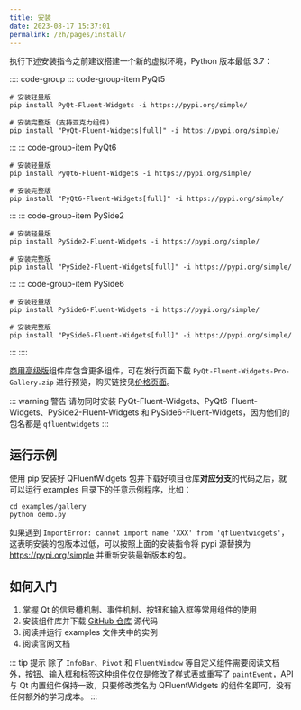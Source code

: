 ```yaml
---
title: 安装
date: 2023-08-17 15:37:01
permalink: /zh/pages/install/
---
```


执行下述安装指令之前建议搭建一个新的虚拟环境，Python 版本最低 3.7：

:::: code-group
::: code-group-item PyQt5
```shell
# 安装轻量版
pip install PyQt-Fluent-Widgets -i https://pypi.org/simple/

# 安装完整版 (支持亚克力组件)
pip install "PyQt-Fluent-Widgets[full]" -i https://pypi.org/simple/
```
:::
::: code-group-item PyQt6
```shell
# 安装轻量版
pip install PyQt6-Fluent-Widgets -i https://pypi.org/simple/

# 安装完整版
pip install "PyQt6-Fluent-Widgets[full]" -i https://pypi.org/simple/
```
:::
::: code-group-item PySide2
```shell
# 安装轻量版
pip install PySide2-Fluent-Widgets -i https://pypi.org/simple/

# 安装完整版
pip install "PySide2-Fluent-Widgets[full]" -i https://pypi.org/simple/
```
:::
::: code-group-item PySide6
```shell
# 安装轻量版
pip install PySide6-Fluent-Widgets -i https://pypi.org/simple/

# 安装完整版
pip install "PySide6-Fluent-Widgets[full]" -i https://pypi.org/simple/
```
:::
::::

[商用高级版](/zh/pages/pro)组件库包含更多组件，可在发行页面下载 `PyQt-Fluent-Widgets-Pro-Gallery.zip` 进行预览，购买链接见[价格页面](/zh/price/)。

::: warning 警告
请勿同时安装 PyQt-Fluent-Widgets、PyQt6-Fluent-Widgets、PySide2-Fluent-Widgets 和 PySide6-Fluent-Widgets，因为他们的包名都是 `qfluentwidgets`
:::

## 运行示例
使用 pip 安装好 QFluentWidgets 包并下载好项目仓库**对应分支**的代码之后，就可以运行 examples 目录下的任意示例程序，比如：
```shell
cd examples/gallery
python demo.py
```

如果遇到 `ImportError: cannot import name 'XXX' from 'qfluentwidgets'`，这表明安装的包版本过低，可以按照上面的安装指令将 pypi 源替换为 https://pypi.org/simple 并重新安装最新版本的包。

## 如何入门

1. 掌握 Qt 的信号槽机制、事件机制、按钮和输入框等常用组件的使用
2. 安装组件库并下载 [GitHub 仓库](https://github.com/zhiyiYo/QFluentWidgets) 源代码
3. 阅读并运行 examples 文件夹中的实例
4. 阅读官网文档

::: tip 提示
除了 `InfoBar`、`Pivot` 和 `FluentWindow` 等自定义组件需要阅读文档外，按钮、输入框和标签这种组件仅仅是修改了样式表或重写了 `paintEvent`，API 与 Qt 内置组件保持一致，只要修改类名为 QFluentWidgets 的组件名即可，没有任何额外的学习成本。
:::